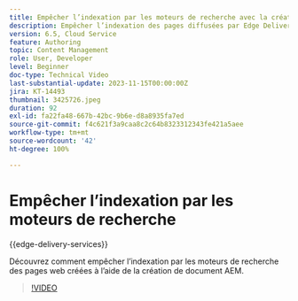 ```yaml
---
title: Empêcher l’indexation par les moteurs de recherche avec la création de documents AEM
description: Empêcher l’indexation des pages diffusées par Edge Delivery Services par les moteurs de recherche.
version: 6.5, Cloud Service
feature: Authoring
topic: Content Management
role: User, Developer
level: Beginner
doc-type: Technical Video
last-substantial-update: 2023-11-15T00:00:00Z
jira: KT-14493
thumbnail: 3425726.jpeg
duration: 92
exl-id: fa22fa48-667b-42bc-9b6e-d8a8935fa7ed
source-git-commit: f4c621f3a9caa8c2c64b8323312343fe421a5aee
workflow-type: tm+mt
source-wordcount: '42'
ht-degree: 100%

---
```


# Empêcher l’indexation par les moteurs de recherche

{{edge-delivery-services}}

Découvrez comment empêcher l’indexation par les moteurs de recherche des pages web créées à l’aide de la création de document AEM.

>[!VIDEO](https://video.tv.adobe.com/v/3425726/?learn=on)
